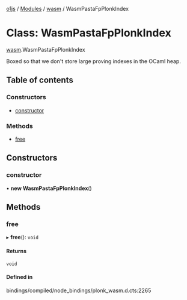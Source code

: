 [o1js](../README.md) / [Modules](../modules.md) / [wasm](../modules/wasm.md) / WasmPastaFpPlonkIndex

# Class: WasmPastaFpPlonkIndex

[wasm](../modules/wasm.md).WasmPastaFpPlonkIndex

Boxed so that we don't store large proving indexes in the OCaml heap.

## Table of contents

### Constructors

- [constructor](wasm.WasmPastaFpPlonkIndex.md#constructor)

### Methods

- [free](wasm.WasmPastaFpPlonkIndex.md#free)

## Constructors

### constructor

• **new WasmPastaFpPlonkIndex**()

## Methods

### free

▸ **free**(): `void`

#### Returns

`void`

#### Defined in

bindings/compiled/node_bindings/plonk_wasm.d.cts:2265
